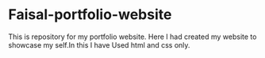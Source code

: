 # Faisal-portfolio-website
 This is repository for my portfolio website.
 Here I had created my website to showcase my self.In this I have Used html and css only.
